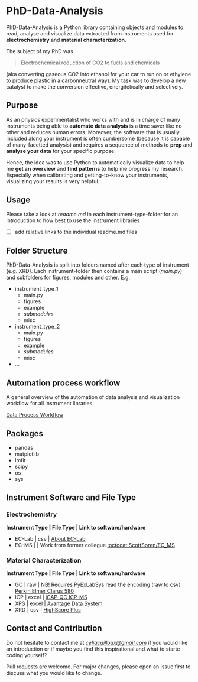# PhD-Data-Analysis

PhD-Data-Analysis is a Python library containing objects and modules to read, analyse and visualize data extracted from instruments used for **electrochemistry** and **material characterization**. 

The subject of my PhD was 
> Electrochemical reduction of CO2 to fuels and chemicals

(aka converting gaseous CO2 into ethanol for your car to run on or ethylene to produce plastic in a carbonneutral way). My task was to develop a new catalyst to make the conversion effective, energitetically and selectively.

## Purpose

As an physics experimentalist who works with and is in charge of many instruments being able to **automate data analysis** is a time saver like no other and reduces human errors. Moreover, the software that is usually included along your instrument is often cumbersome (because it is capable of many-facetted analysis) and requires a sequence of methods to **prep** and **analyse your data** for your specific purpose. 

Hence, the idea was to use Python to automatically visualize data to help me **get an overview** and **find patterns** to help me progress my research. Especially when calibrating and getting-to-know your instruments, visualizing your results is very helpful.  

## Usage

Please take a look at *readme.md* in each instrument-type-folder for an introduction to how best to use the instrument libraries

- [ ] add relative links to the individual readme.md files

## Folder Structure

PhD-Data-Analysis is split into folders named after each type of instrument (e.g. XRD). Each instrument-folder then contains a main script (*main.py*) and subfolders for figures, modules and other. E.g.
- instrument_type_1
  - main.py
  - figures
  - example
  - *submodules*
  - misc
- instrument_type_2
  - main.py
  - figures
  - example
  - *submodules*
  - misc
- ...

## Automation process workflow

A general overview of the automation of data analysis and visualization workflow for all instrument libraries.

[Data Process Workflow](Data_process_workflow.png) 


## Packages

- pandas
- matplotlib
- lmfit
- scipy
- os
- sys

## Instrument Software and File Type

### Electrochemistry

**Instrument Type | File Type | Link to software/hardware**
- EC-Lab | csv | [About EC-Lab](https://snowhouse.ca/pdf/Biologic%20-%20Ec-Lab.pdf)
- EC-MS  |     | Work from former collegue [:octocat:ScottSoren/EC_MS](https://github.com/ScottSoren/EC_MS)


### Material Characterization

**Instrument Type | File Type | Link to software/hardware**
- GC  | raw   | NB! Requires PyExLabSys read the encoding (raw to csv) [Perkin Elmer Clarus 580](https://www.perkinelmer.com/lab-solutions/resources/docs/GDE_Clarus500-580UserGuide.pdf)
- ICP | excel | [iCAP-QC ICP-MS](https://www.thermofisher.com/order/catalog/product/IQLAAGGAAQFAQKMBIT?ce=E.21CMD.DL107.34553.01&cid=E.21CMD.DL107.34553.01&ef_id=Cj0KCQiAmL-ABhDFARIsAKywVafdhDB3pSLNYfZLbrDsCVPh5PA-6ulw3b8XplKiKTSB_LRYruyXYQ8aAgwhEALw_wcB:G:s&s_kwcid=AL!3652!3!356242366285!e!!g!!icap%20rq%20icp%20ms&gclid=Cj0KCQiAmL-ABhDFARIsAKywVafdhDB3pSLNYfZLbrDsCVPh5PA-6ulw3b8XplKiKTSB_LRYruyXYQ8aAgwhEALw_wcB#/IQLAAGGAAQFAQKMBIT?ce=E.21CMD.DL107.34553.01&cid=E.21CMD.DL107.34553.01&ef_id=Cj0KCQiAmL-ABhDFARIsAKywVafdhDB3pSLNYfZLbrDsCVPh5PA-6ulw3b8XplKiKTSB_LRYruyXYQ8aAgwhEALw_wcB:G:s&s_kwcid=AL!3652!3!356242366285!e!!g!!icap%20rq%20icp%20ms&gclid=Cj0KCQiAmL-ABhDFARIsAKywVafdhDB3pSLNYfZLbrDsCVPh5PA-6ulw3b8XplKiKTSB_LRYruyXYQ8aAgwhEALw_wcB) 
- XPS | excel | [Avantage Data System](https://www.thermofisher.com/order/catalog/product/IQLAADGACKFAKRMAVI#/IQLAADGACKFAKRMAVI)
- XRD | csv   | [HighScore Plus](https://www.malvernpanalytical.com/en/products/category/software/x-ray-diffraction-software/highscore-with-plus-option)

## Contact and Contribution

Do not hesitate to contact me at *celiacailloux@gmail.com* if you would like an introduction or if maybe you find this inspirational and what to starte coding yourself?

Pull requests are welcome. For major changes, please open an issue first to discuss what you would like to change.
